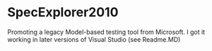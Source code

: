 # SpecExplorer2010
Promoting a legacy Model-based testing tool from Microsoft. I got it working in later versions of Visual Studio (see Readme.MD)

